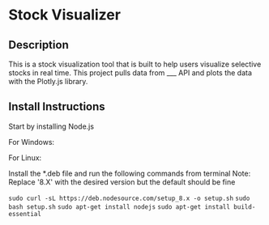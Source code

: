 # Stock Visualizer

## Description
This is a stock visualization tool that is built to help users visualize selective stocks in real time. This project pulls data from ___ API and plots the data with the Plotly.js library.

## Install Instructions

Start by installing Node.js

For Windows:

For Linux:

Install the *.deb file and run the following commands from terminal
    Note: Replace '8.X' with the desired version but the default should be fine

`sudo curl -sL https://deb.nodesource.com/setup_8.x -o setup.sh`
`sudo bash setup.sh`
`sudo apt-get install nodejs`
`sudo apt-get install build-essential`




